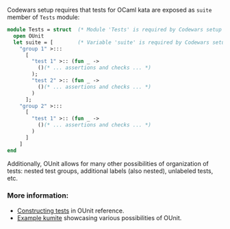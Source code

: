 Codewars setup requires that tests for OCaml kata are exposed as `suite` member of `Tests` module:

```ocaml
module Tests = struct  (* Module 'Tests' is required by Codewars setup *)
  open OUnit
  let suite = [        (* Variable 'suite' is required by Codewars setup *)
    "group 1" >:::
      [
        "test 1" >:: (fun _ ->
          ()(* ... assertions and checks ... *)
        );
        "test 2" >:: (fun _ ->
          ()(* ... assertions and checks ... *)
        )
      ];
    "group 2" >:::
      [
        "test 1" >:: (fun _ ->
          ()(* ... assertions and checks ... *)
        )
      ]            
    ]
end
```

Additionally, OUnit allows for many other possibilities of organization of tests: nested test groups, additional labels (also nested), unlabeled tests, etc. 

### More information:

- [Constructing tests](https://ocaml.org/p/ounit2/2.2.3/doc/OUnit2/index.html#constructing-tests) in OUnit reference.
- [Example kumite](https://www.codewars.com/kumite/620a7361d746e5000f36a021/?sel=620a7361d746e5000f36a021) showcasing various possibilities of OUnit.